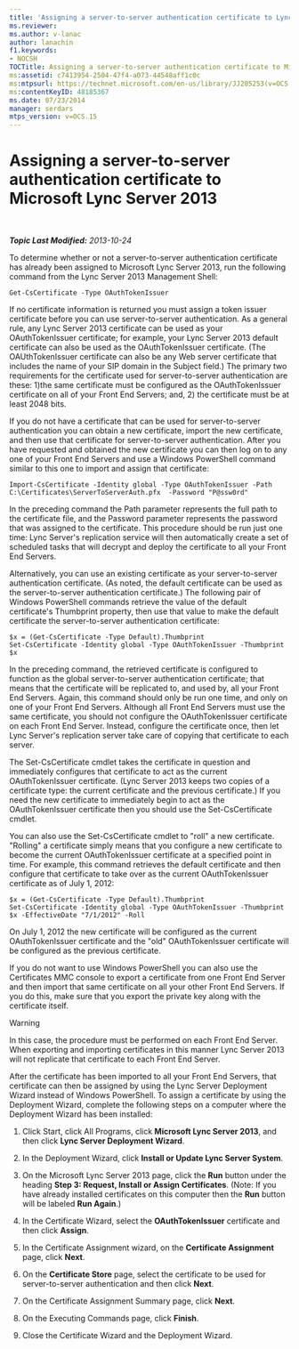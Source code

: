 ```yaml
---
title: 'Assigning a server-to-server authentication certificate to Lync Server 2013'
ms.reviewer: 
ms.author: v-lanac
author: lanachin
f1.keywords:
- NOCSH
TOCTitle: Assigning a server-to-server authentication certificate to Microsoft Lync Server 2013
ms:assetid: c7413954-2504-47f4-a073-44548aff1c0c
ms:mtpsurl: https://technet.microsoft.com/en-us/library/JJ205253(v=OCS.15)
ms:contentKeyID: 48185367
ms.date: 07/23/2014
manager: serdars
mtps_version: v=OCS.15
---
```


<div data-xmlns="http://www.w3.org/1999/xhtml">

<div class="topic" data-xmlns="http://www.w3.org/1999/xhtml" data-msxsl="urn:schemas-microsoft-com:xslt" data-cs="https://msdn.microsoft.com/">

<div data-asp="https://msdn2.microsoft.com/asp">

# Assigning a server-to-server authentication certificate to Microsoft Lync Server 2013

</div>

<div id="mainSection">

<div id="mainBody">

<span> </span>

_**Topic Last Modified:** 2013-10-24_

To determine whether or not a server-to-server authentication certificate has already been assigned to Microsoft Lync Server 2013, run the following command from the Lync Server 2013 Management Shell:

    Get-CsCertificate -Type OAuthTokenIssuer

If no certificate information is returned you must assign a token issuer certificate before you can use server-to-server authentication. As a general rule, any Lync Server 2013 certificate can be used as your OAuthTokenIssuer certificate; for example, your Lync Server 2013 default certificate can also be used as the OAuthTokenIssuer certificate. (The OAUthTokenIssuer certificate can also be any Web server certificate that includes the name of your SIP domain in the Subject field.) The primary two requirements for the certificate used for server-to-server authentication are these: 1)the same certificate must be configured as the OAuthTokenIssuer certificate on all of your Front End Servers; and, 2) the certificate must be at least 2048 bits.

If you do not have a certificate that can be used for server-to-server authentication you can obtain a new certificate, import the new certificate, and then use that certificate for server-to-server authentication. After you have requested and obtained the new certificate you can then log on to any one of your Front End Servers and use a Windows PowerShell command similar to this one to import and assign that certificate:

    Import-CsCertificate -Identity global -Type OAuthTokenIssuer -Path C:\Certificates\ServerToServerAuth.pfx  -Password "P@ssw0rd"

In the preceding command the Path parameter represents the full path to the certificate file, and the Password parameter represents the password that was assigned to the certificate. This procedure should be run just one time: Lync Server's replication service will then automatically create a set of scheduled tasks that will decrypt and deploy the certificate to all your Front End Servers.

Alternatively, you can use an existing certificate as your server-to-server authentication certificate. (As noted, the default certificate can be used as the server-to-server authentication certificate.) The following pair of Windows PowerShell commands retrieve the value of the default certificate's Thumbprint property, then use that value to make the default certificate the server-to-server authentication certificate:

    $x = (Get-CsCertificate -Type Default).Thumbprint
    Set-CsCertificate -Identity global -Type OAuthTokenIssuer -Thumbprint $x

In the preceding command, the retrieved certificate is configured to function as the global server-to-server authentication certificate; that means that the certificate will be replicated to, and used by, all your Front End Servers. Again, this command should only be run one time, and only on one of your Front End Servers. Although all Front End Servers must use the same certificate, you should not configure the OAuthTokenIssuer certificate on each Front End Server. Instead, configure the certificate once, then let Lync Server's replication server take care of copying that certificate to each server.

The Set-CsCertificate cmdlet takes the certificate in question and immediately configures that certificate to act as the current OAuthTokenIssuer certificate. (Lync Server 2013 keeps two copies of a certificate type: the current certificate and the previous certificate.) If you need the new certificate to immediately begin to act as the OAuthTokenIssuer certificate then you should use the Set-CsCertificate cmdlet.

You can also use the Set-CsCertificate cmdlet to "roll" a new certificate. "Rolling" a certificate simply means that you configure a new certificate to become the current OAuthTokenIssuer certificate at a specified point in time. For example, this command retrieves the default certificate and then configure that certificate to take over as the current OAuthTokenIssuer certificate as of July 1, 2012:

    $x = (Get-CsCertificate -Type Default).Thumbprint
    Set-CsCertificate -Identity global -Type OAuthTokenIssuer -Thumbprint $x -EffectiveDate "7/1/2012" -Roll

On July 1, 2012 the new certificate will be configured as the current OAuthTokenIssuer certificate and the "old" OAuthTokenIssuer certificate will be configured as the previous certificate.

If you do not want to use Windows PowerShell you can also use the Certificates MMC console to export a certificate from one Front End Server and then import that same certificate on all your other Front End Servers. If you do this, make sure that you export the private key along with the certificate itself.

<div>


> [!WARNING]
> In this case, the procedure must be performed on each Front End Server. When exporting and importing certificates in this manner Lync Server 2013 will not replicate that certificate to each Front End Server.



</div>

After the certificate has been imported to all your Front End Servers, that certificate can then be assigned by using the Lync Server Deployment Wizard instead of Windows PowerShell. To assign a certificate by using the Deployment Wizard, complete the following steps on a computer where the Deployment Wizard has been installed:

1.  Click Start, click All Programs, click **Microsoft Lync Server 2013**, and then click **Lync Server Deployment Wizard**.

2.  In the Deployment Wizard, click **Install or Update Lync Server System**.

3.  On the Microsoft Lync Server 2013 page, click the **Run** button under the heading **Step 3: Request, Install or Assign Certificates**. (Note: If you have already installed certificates on this computer then the **Run** button will be labeled **Run Again**.)

4.  In the Certificate Wizard, select the **OAuthTokenIssuer** certificate and then click **Assign**.

5.  In the Certificate Assignment wizard, on the **Certificate Assignment** page, click **Next**.

6.  On the **Certificate Store** page, select the certificate to be used for server-to-server authentication and then click **Next**.

7.  On the Certificate Assignment Summary page, click **Next**.

8.  On the Executing Commands page, click **Finish**.

9.  Close the Certificate Wizard and the Deployment Wizard.

</div>

<span> </span>

</div>

</div>

</div>

